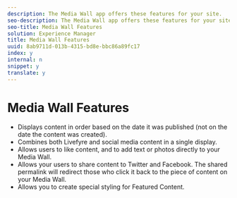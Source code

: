 ```yaml
---
description: The Media Wall app offers these features for your site.
seo-description: The Media Wall app offers these features for your site.
seo-title: Media Wall Features
solution: Experience Manager
title: Media Wall Features
uuid: 8ab9711d-013b-4315-bd8e-bbc86a89fc17
index: y
internal: n
snippet: y
translate: y
---
```


# Media Wall Features


<a id="section_ymv_5tg_sy"></a>


* Displays content in order based on the date it was published (not on the date the content was created).
* Combines both Livefyre and social media content in a single display.
* Allows users to like content, and to add text or photos directly to your Media Wall.
* Allows your users to share content to Twitter and Facebook. The shared permalink will redirect those who click it back to the piece of content on your Media Wall.
* Allows you to create special styling for Featured Content.

